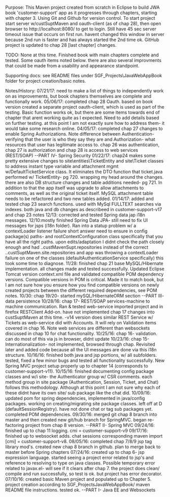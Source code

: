 Purpose: This Maven project created from scratch in Eclipse to build JWA book 'customer-support' app as it progresses through chapters, starting with chapter 3. Using Git and Github for version control. To start project start server w/custSuptMaven and oauth-client (as of chap 28), then open browser to http://localhost:8080/ to get to login.  Still have 45 sec server timeout issue that occurs on first run.  havent changed this window in server because 2nd run is faster and has always started the 2nd time ok. GitHub project is updated to chap 28 [last chapter] changes.

TODO:
None at this time.  Finished book with main chapters complete and tested.  Some oauth items noted below.  there are also several improvments that could be made from a usability and appearance standpoint.

Supporting docs:  see README files under SGF_Projects\JavaWebAppBook folder for project creation/basic notes.

Notes/History:
07/21/17: need to make a list of things to independently work on as improvements, but book chapters themselves are complete and functionally work.
05/06/17: completed chap 28 Oauth.  based on book version created a separate project oauth-client, which is used as part of the testing.  Basic function works ok, but there are some items towards end of chapter that arent working quite as I expected.  Need to add details based on further testing.  at this point I am not exactly sure how to address them- it would take some research online.
04/05/17: completed chap 27 changes to enable Spring Authorizations.  Note difference between Authentication- verifying that the user is who they say they are and Authorization- what resources that user has legitimate access to.  chap 26 was authentication, chap 27 is authorization and chap 28 is access to web services (REST/SOAP)
--PART IV- Spring Security
01/22/17: chap24 makes some pretty extensive changes to site\entities\TicketEntity and site\Ticket classes to address instant type variable 
 and attachment mgmt w/DefaultTicketService class.  It eliminates the DTO function that ticket.java performed w/ TicketEntity- pg 720.  wrapping my head 
 around the changes.  there are also DB structure changes and table additions needed- pg 721.
 In addition to that the app itself was upgrade to allow attachments to comments, as well as the original ticket itself.  MySQL attachment table needs 
 to be refactored and two new tables added.
01/14/17: added and tested chap 23 search functions.  used with MySql FULLTEXT searches via indexes.  both java and db changes as describeed in customer-support-v17 and chap 23 notes
12/13: corrected and tested Spring data jap i18n messages.
12/10:mostly finished Spring Data JPA- still need to fix UI messages for jsps (i18n folder).  Ran into a statup problem w/ a contextLoader listener failure
  short answer need to ensure in config package(s) paths- and rootContextConfiguration class specifically that you have all the right paths.  upon edits/adaptation
  I didnt check the path closely enough and had ..custMavenSupt.repositories instead of the correct ..custSuptMaven.site.repositories and app was throwing
  a contextLoader failure on one of the classes (defaultAuthenticationService specifically) this took some time to diagnose.
11/28: finished chap 21 base MySQL/Hibernate implementation.  all changes made and tested successfully.  Updated Eclipse Tomcat version context.xml file and validated compatible POM dependency versions.  Compatible versions in POM is critical.  Made it to match book, but I am not sure how you ensure how you find compatible versions on newly created projects between the different required dependencies, see POM notes.
10/30: chap 19/20- started mySQL/HibernateORM section
--PART III- data persistence
10/28/16: chap 17- REST/SOAP services-machine to machine communication.  Ran & tested web-service imported project and in firefox RESTClient Add-on.  have not implemented chap 17 changes into custSuptMaven at this time.  -v14 version does similar REST Service w/ Tickets as web-service did with Accounts. It will rely on Validation items covered in chap 16.  Note web services are different than websockets discussed in chap 10 for chat functionality.
10/25/16: chap 16- validation.  can do most of this via js in browser,  didnt update
10/23/16: chap 15- Internationalization- not implemented,  browsed through chap.  Revisited later and added code because all the UI messages are done via this i18n structure.
10/16/16: finished both java and jsp portions, w/ all subfolders.  tested, fixed a few minor bugs and tested all functionality successfully.  New
 Spring MVC project setup properly up to chapter 14 (corresponds to customer-support-v11).
10/15/16: finished documenting config package classes and w/i site- the Authenticator group w/ CSR comments.  each method group in site package 
  (Authentication, Session, Ticket, and Chat) follows this methodology.  Although at this point I am not sure why each of these didnt have its own
  site/ sub package like the chat did.
10/09/16: updated pom for spring dependencies, implemented in java/config packages.  working on creating/migrating site package classes.  left off at D (defaultSessionRegistry).  have not done chat or tag sub packages yet. completed POM dependencies.
09/30/16: merged git chap 8 branch into master and then created new git/hub branch for SpringMVC.  began re-factoring project from chap 8 version.
--PART II- Spring MVC
09/24/16: finished up to chap 11 logging.  cmi = customer-support-v9
09/17/16: finished up to websocket adds.  chat sessions corresponding maven import [cmi] = customer-support-v8.
08/05/16: completed chap 7/8/9 jsp tag library mod's.  created new chap 8 branch in github.  plan to merge back to master before Spring chapters
07/24/16: created up to chap 6- jsp expression language.  started seeing a project error related to jsp's and reference to resolving to 
  type on java classes.  Possible temporary error related to javax.el- will see if it clears after chap 7. the project does clean/ 	compile and 
  run successfully, so test is ok.  but project has error decorator.
07/10/16: created basic Maven project and populated  up to Chapter 5.  project creation according to SGF_ProjectsJavaWebAppBook/ maven README file instructions. tested ok.
--PART I- Java EE and Websockets